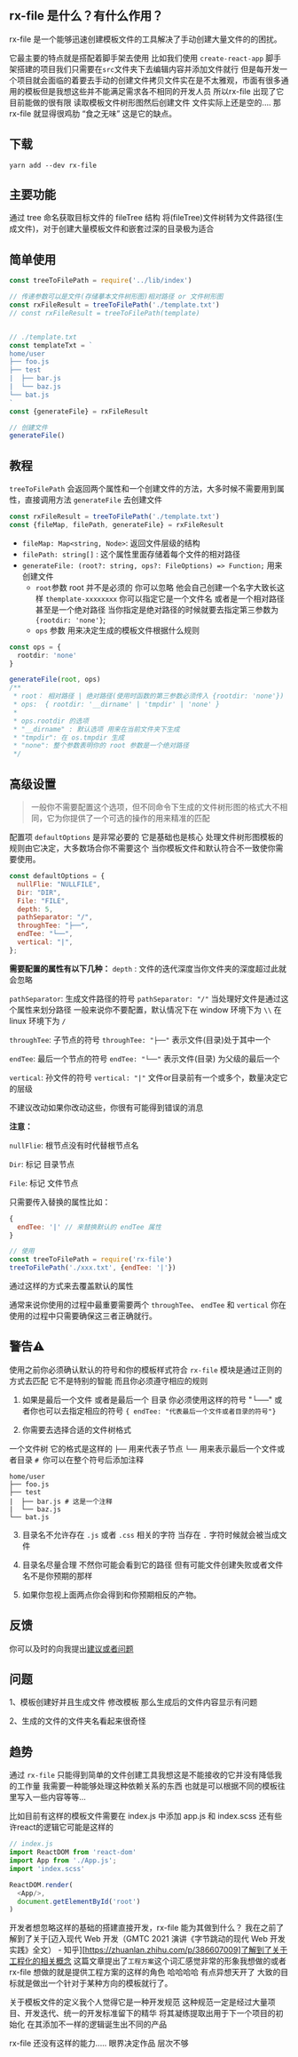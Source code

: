 ## rx-file 是什么？有什么作用？

rx-file 是一个能够迅速创建模板文件的工具解决了手动创建大量文件的的困扰。

它最主要的特点就是搭配着脚手架去使用 比如我们使用 `create-react-app` 脚手架搭建的项目我们只需要在`src`文件夹下去编辑内容并添加文件就行 但是每开发一个项目就会面临的着要去手动的创建文件拷贝文件实在是不太雅观，市面有很多通用的模板但是我想这些并不能满足需求各不相同的开发人员 所以rx-file 出现了它目前能做的很有限 读取模板文件树形图然后创建文件 文件实际上还是空的.... 那 rx-file 就显得很鸡肋 “食之无味” 这是它的缺点。

## 下载

~~~shell
yarn add --dev rx-file
~~~

## 主要功能

通过 tree 命名获取目标文件的 fileTree 结构 将(fileTree)文件树转为文件路径(生成文件)，对于创建大量模板文件和嵌套过深的目录极为适合

## 简单使用

~~~js
const treeToFilePath = require('../lib/index')

// 传递参数可以是文件(存储摹本文件树形图)相对路径 or 文件树形图  
const rxFileResult = treeToFilePath('./template.txt')
// const rxFileResult = treeToFilePath(template)


// ./template.txt
const templateTxt = `
home/user
├── foo.js
├── test
|  ├── bar.js
|  └── baz.js
└── bat.js
`
const {generateFile} = rxFileResult

// 创建文件
generateFile()
~~~

## 教程

`treeToFilePath` 会返回两个属性和一个创建文件的方法，大多时候不需要用到属性，直接调用方法 `generateFile` 去创建文件

~~~ts
const rxFileResult = treeToFilePath('./template.txt')
const {fileMap, filePath, generateFile} = rxFileResult 
~~~

- `fileMap: Map<string, Node>`: 返回文件层级的结构
- `filePath: string[]` : 这个属性里面存储着每个文件的相对路径
- `generateFile: (root?: string, ops?: FileOptions) => Function;` 用来创建文件
  - `root`参数 root 并不是必须的 你可以忽略 他会自己创建一个名字大致长这样 `themplate-xxxxxxxx` 你可以指定它是一个文件名 或者是一个相对路径 甚至是一个绝对路径 当你指定是绝对路径的时候就要去指定第三参数为 `{rootdir: 'none'}`;
  - `ops` 参数 用来决定生成的模板文件根据什么规则


~~~ts
const ops = {
  rootdir: 'none'
}

generateFile(root, ops)
/**
 * root： 相对路径 | 绝对路径(使用时函数的第三参数必须传入 {rootdir: 'none'})
 * ops:  { rootdir: '__dirname' | 'tmpdir' | 'none' }
 * 
 * ops.rootdir 的选项
 * "__dirname" : 默认选项 用来在当前文件夹下生成
 * "tmpdir": 在 os.tmpdir 生成
 * "none": 整个参数表明你的 root 参数是一个绝对路径
 */
~~~


## 高级设置
> 一般你不需要配置这个选项，但不同命令下生成的文件树形图的格式大不相同，它为你提供了一个可选的操作的用来精准的匹配

配置项 `defaultOptions` 是非常必要的 它是基础也是核心 处理文件树形图模板的规则由它决定，大多数场合你不需要这个 当你模板文件和默认符合不一致使你需要使用。

~~~js
const defaultOptions = {
  nullFlie: "NULLFILE",
  Dir: "DIR",
  File: "FILE",
  depth: 5,
  pathSeparator: "/",
  throughTee: "├──",
  endTee: "└──",
  vertical: "|",
};
~~~

**需要配置的属性有以下几种：**
`depth` : 文件的迭代深度当你文件夹的深度超过此就会忽略

`pathSeparator`: 生成文件路径的符号 `pathSeparator: "/"` 当处理好文件是通过这个属性来划分路径 一般来说你不要配置，默认情况下在 window 环境下为 `\\` 在 linux 环境下为 `/`

`throughTee`: 子节点的符号 `throughTee: "├──"` 表示文件(目录)处于其中一个

`endTee`: 最后一个节点的符号 `endTee: "└──"` 表示文件(目录) 为父级的最后一个

`vertical`: 孙文件的符号 `vertical: "|"` 文件or目录前有一个或多个，数量决定它的层级


不建议改动如果你改动这些，你很有可能得到错误的消息

**注意：**

`nullFlie`: 根节点没有时代替根节点名

`Dir`: 标记 目录节点

`File`: 标记 文件节点

只需要传入替换的属性比如：

~~~js
{
  endTee: '|' // 来替换默认的 endTee 属性
}

// 使用
const treeToFilePath = require('rx-file')
treeToFilePath('./xxx.txt', {endTee: '|'})

~~~

通过这样的方式来去覆盖默认的属性 


通常来说你使用的过程中最重要需要两个 `throughTee`、 `endTee` 和 `vertical` 你在使用的过程中只需要确保这三者正确就行。

## 警告⚠

使用之前你必须确认默认的符号和你的模板样式符合 `rx-file` 模块是通过正则的方式去匹配 它不是特别的智能 而且你必须遵守相应的规则 

1. 如果是最后一个文件 或者是最后一个 目录 你必须使用这样的符号 "└──" 或者你也可以去指定相应的符号 `{ endTee: "代表最后一个文件或者目录的符号"}`

2. 你需要去选择合适的文件树格式

一个文件树  它的格式是这样的 `├──` 用来代表子节点 `└──` 用来表示最后一个文件或者目录 `# `你可以在整个符号后添加注释 

~~~
home/user
├── foo.js
├── test
|  ├── bar.js # 这是一个注释
|  └── baz.js
└── bat.js
~~~

3. 目录名不允许存在 `.js` 或者 `.css` 相关的字符 当存在 `.` 字符时候就会被当成文件

4. 目录名尽量合理 不然你可能会看到它的路径 但有可能文件创建失败或者文件名不是你预期的那样

5. 如果你忽视上面两点你会得到和你预期相反的产物。

## 反馈

你可以及时的向我提出[建议或者问题](https://github.com/xiaochengzi6/rx-file/issues)


## 问题

1、模板创建好并且生成文件 修改模板 那么生成后的文件内容显示有问题

2、生成的文件的文件夹名看起来很奇怪

## 趋势
通过 `rx-file` 只能得到简单的文件创建工具我想这是不能接收的它并没有降低我的工作量 我需要一种能够处理这种依赖关系的东西 也就是可以根据不同的模板往里写入一些内容等等...

比如目前有这样的模板文件需要在 index.js 中添加 app.js 和 index.scss 还有些许react的逻辑它可能是这样的

~~~js
// index.js
import ReactDOM from 'react-dom'
import App from './App.js';
import 'index.scss'

ReactDOM.render(
  <App/>,
  document.getElementById('root')
)
~~~

开发者想忽略这样的基础的搭建直接开发，rx-file 能为其做到什么？ 我在之前了解到了关于[迈入现代 Web 开发（GMTC 2021 演讲《字节跳动的现代 Web 开发实践》全文） - 知乎][https://zhuanlan.zhihu.com/p/386607009]了解到了关于工程化的相关概念 这篇文章提出了`工程方案`这个词汇感觉非常的形象我想做的或者 rx-file 想做的就是提供工程方案的这样的角色 哈哈哈哈 有点异想天开了 大致的目标就是做出一个针对于某种方向的模板就行了。

关于模板文件的定义我个人觉得它是一种开发规范 这种规范一定是经过大量项目、开发迭代、统一的开发标准留下的精华 将其凝练提取出用于下一个项目的初始化 在其添加不一样的逻辑诞生出不同的产品

rx-file 还没有这样的能力..... 眼界决定作品 层次不够